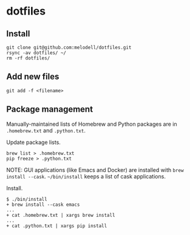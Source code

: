 # dotfiles

## Install

```
git clone git@github.com:melodell/dotfiles.git
rsync -av dotfiles/ ~/
rm -rf dotfiles/
```

## Add new files

```
git add -f <filename>
```

## Package management
Manually-maintained lists of Homebrew and Python packages are in `.homebrew.txt` and `.python.txt`.

Update package lists.

```
brew list > .homebrew.txt
pip freeze > .python.txt
```

NOTE: GUI applications (like Emacs and Docker) are installed with `brew install --cask`.
`~/bin/install` keeps a list of cask applications.

Install.

```console
$ ./bin/install
+ brew install --cask emacs
...
+ cat .homebrew.txt | xargs brew install
...
+ cat .python.txt | xargs pip install
```

